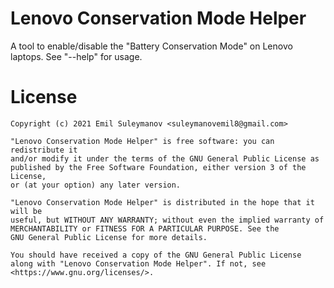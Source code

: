 # Lenovo Conservation Mode Helper
A tool to enable/disable the "Battery Conservation Mode" on Lenovo laptops. See "--help" for usage.

# License

```
Copyright (c) 2021 Emil Suleymanov <suleymanovemil8@gmail.com>

"Lenovo Conservation Mode Helper" is free software: you can redistribute it
and/or modify it under the terms of the GNU General Public License as
published by the Free Software Foundation, either version 3 of the License,
or (at your option) any later version.

"Lenovo Conservation Mode Helper" is distributed in the hope that it will be
useful, but WITHOUT ANY WARRANTY; without even the implied warranty of
MERCHANTABILITY or FITNESS FOR A PARTICULAR PURPOSE. See the
GNU General Public License for more details.

You should have received a copy of the GNU General Public License
along with "Lenovo Conservation Mode Helper". If not, see
<https://www.gnu.org/licenses/>.
```